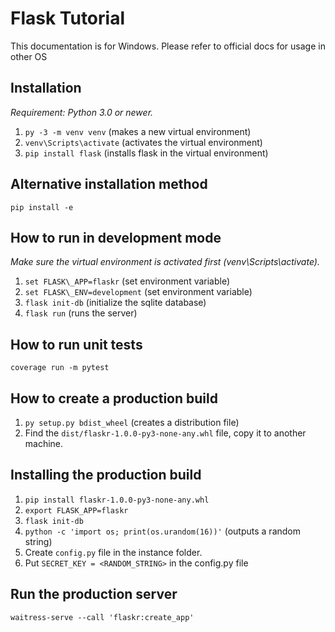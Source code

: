 # Flask Tutorial
This documentation is for Windows. Please refer to official docs for usage in other OS

## Installation
*Requirement: Python 3.0 or newer.*

1. `py -3 -m venv venv` (makes a new virtual environment)
2. `venv\Scripts\activate` (activates the virtual environment)
3. `pip install flask` (installs flask in the virtual environment)

## Alternative installation method
`pip install -e`

## How to run in development mode
*Make sure the virtual environment is activated first (venv\Scripts\activate).*

1. `set FLASK\_APP=flaskr` (set environment variable)
2. `set FLASK\_ENV=development` (set environment variable)
3. `flask init-db` (initialize the sqlite database)
4. `flask run` (runs the server)

## How to run unit tests
`coverage run -m pytest`

## How to create a production build
1. `py setup.py bdist_wheel` (creates a distribution file)
2. Find the `dist/flaskr-1.0.0-py3-none-any.whl` file, copy it to another machine.

## Installing the production build
1. `pip install flaskr-1.0.0-py3-none-any.whl`
2. `export FLASK_APP=flaskr`
3. `flask init-db`
4. `python -c 'import os; print(os.urandom(16))'` (outputs a random string)
5. Create `config.py` file in the instance folder.
6. Put `SECRET_KEY = <RANDOM_STRING>` in the config.py file

## Run the production server
`waitress-serve --call 'flaskr:create_app'`
